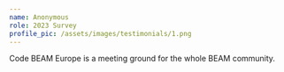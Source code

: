 ```yaml
---
name: Anonymous
role: 2023 Survey
profile_pic: /assets/images/testimonials/1.png
---
```


Code BEAM Europe is a meeting ground for the whole BEAM community.
